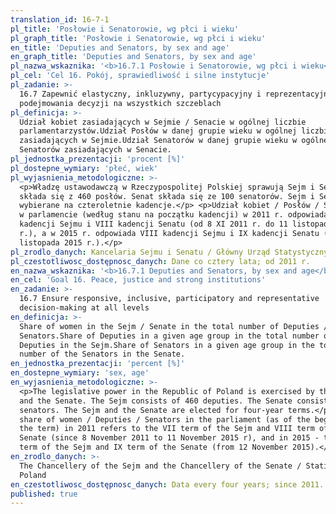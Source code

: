 ```yaml
---
translation_id: 16-7-1
pl_title: 'Posłowie i Senatorowie, wg płci i wieku'
pl_graph_title: 'Posłowie i Senatorowie, wg płci i wieku'
en_title: 'Deputies and Senators, by sex and age'
en_graph_title: 'Deputies and Senators, by sex and age'
pl_nazwa_wskaznika: '<b>16.7.1 Posłowie i Senatorowie, wg płci i wieku</b>'
pl_cel: 'Cel 16. Pokój, sprawiedliwość i silne instytucje'
pl_zadanie: >-
  16.7 Zapewnić elastyczny, inkluzywny, partycypacyjny i reprezentacyjny proces
  podejmowania decyzji na wszystkich szczeblach
pl_definicja: >-
  Udział kobiet zasiadających w Sejmie / Senacie w ogólnej liczbie
  parlamentarzystów.Udział Posłów w danej grupie wieku w ogólnej liczbie Posłów
  zasiadających w Sejmie.Udział Senatorów w danej grupie wieku w ogólnej liczbie
  Senatorów zasiadających w Senacie.
pl_jednostka_prezentacji: 'procent [%]'
pl_dostepne_wymiary: 'płeć, wiek'
pl_wyjasnienia_metodologiczne: >-
  <p>Władzę ustawodawczą w Rzeczypospolitej Polskiej sprawują Sejm i Senat. Sejm
  składa się z 460 posłów. Senat składa się ze 100 senatorów. Sejm i Senat są
  wybierane na czteroletnie kadencje.</p> <p>Udział kobiet / Posłów / Senatorów
  w parlamencie (według stanu na początku kadencji) w 2011 r. odpowiada VII
  kadencji Sejmu i VIII kadencji Senatu (od 8 XI 2011 r. do 11 listopada 2015
  r.), a w 2015 r. odpowiada VIII kadencji Sejmu i IX kadencji Senatu (od 12
  listopada 2015 r.).</p>
pl_zrodlo_danych: Kancelaria Sejmu i Senatu / Główny Urząd Statystyczny
pl_czestotliwosc_dostępnosc_danych: Dane co cztery lata; od 2011 r.
en_nazwa_wskaznika: '<b>16.7.1 Deputies and Senators, by sex and age</b>'
en_cel: 'Goal 16. Peace, justice and strong institutions'
en_zadanie: >-
  16.7 Ensure responsive, inclusive, participatory and representative
  decision-making at all levels
en_definicja: >-
  Share of women in the Sejm / Senate in the total number of Deputies /
  Senators.Share of Deputies in a given age group in the total number of the
  Deputies in the Sejm.Share of Senators in a given age group in the total
  number of the Senators in the Senate.
en_jednostka_prezentacji: 'percent [%]'
en_dostepne_wymiary: 'sex, age'
en_wyjasnienia_metodologiczne: >-
  <p>The legislative power in the Republic of Poland is exercised by the Sejm
  and the Senate. The Sejm consists of 460 deputies. The Senate consists of 100
  senators. The Sejm and the Senate are elected for four-year terms.</p> <p>The
  share of women / Deputies / Senators in the parliament (as of the beginning of
  the term) in 2011 refers to the VII term of the Sejm and VIII term of the
  Senate (since 8 November 2011 to 11 November 2015 r), and in 2015 - the VIII
  term of the Sejm and IX term of the Senate (from 12 November 2015).</p>
en_zrodlo_danych: >-
  The Chancellery of the Sejm and the Chancellery of the Senate / Statistics
  Poland
en_czestotliwosc_dostępnosc_danych: Data every four years; since 2011.
published: true
---
```

